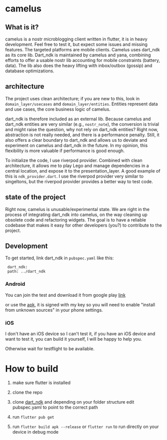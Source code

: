 # camelus

## What is it?

camelus is a nostr microblogging client written in flutter, it is in heavy development. Feel free to test it, but expect some issues and missing features.
The targeted platforms are mobile clients. Camelus uses dart_ndk as its core lib. 
Dart_ndk is maintained by camelus and yana, combining efforts to offer a usable nostr lib accounting for mobile constraints (battery, data). The lib also does the heavy lifting with inbox/outbox (gossip) and database optimizations.


## architecture
The project uses clean architecture; if you are new to this, look in `domain_layer/usecases` and `domain_layer/entities`. Entities represent data and use cases, the core business logic of camelus.

dart_ndk is therefore included as an external lib.
Because camelus and dart_ndk entities are very similar (e.g., `nostr_note`), the conversion is trivial and might raise the question, why not rely on dart_ndk entities? Right now, abstraction is not really needed, and there is a performance penalty. Still, it also offers a clear boundary to dart_ndk and allows us to deviate and experiment on camelus and dart_ndk in the future. In my opinion, this flexibility is more valuable if performance is good enough.


To initialize the code, I use riverpod provider. Combined with clean architecture, it allows me to play Lego and manage dependencies in a central location, and expose it to the presentation_layer. A good example of this is `ndk_provider.dart`. 
I use the riverpod provider very similar to singeltons, but the riverpod provider provides a better way to test code.


## state of the project

Right now, camelus is unusable/experimental state. We are right in the process of integrating dart_ndk into camelus, on the way cleaning up obsolete code and refactoring widgets. The goal is to have a reliable codebase that makes it easy for other developers (you?) to contribute to the project.

## Development

To get started, link dart_ndk in `pubspec.yaml` like this: 
```
 dart_ndk: 
 path: ../dart_ndk
```

### Android

You can join the test and download it from google play [link](https://camelus.app/)

or use the [apk](https://camelus.app/), it is signed with my key so you will need to enable "install from unknown sources" in your phone settings.

### iOS

I don't have an iOS device so I can't test it, if you have an iOS device and want to test it, you can build it yourself, I will be happy to help you.

Otherwise wait for testflight to be available.


# How to build

1. make sure flutter is installed

2. clone the repo

3. clone [dart_ndk](https://github.com/relaystr/dart_ndk) and depending on your folder structure edit pubspec.yaml to point to the correct path

4. run `flutter pub get`

5. run `flutter build apk --release` or `flutter run` to run directly on your device in debug mode

